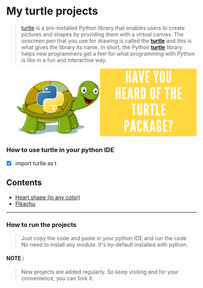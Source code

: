 # My turtle projects
> [turtle](https://docs.python.org/3/library/turtle.html) is a pre-installed Python library that enables users to create pictures and shapes by providing them with a virtual canvas.  The onscreen pen that you use for drawing is called the [__turtle__](https://docs.python.org/3/library/turtle.html) and this is what gives the library its name.  In short, the Python [**turtle**](https://docs.python.org/3/library/turtle.html) library helps new programmers get a feel for what programming with Python is like in a fun and interactive way.

![Turtle-python module](/images/python-turtle-logo.png)

### How to use turtle in your python IDE

- [x] import turtle as t 

## Contents

- [Heart shape (in any color)](https://github.com/nitin30kumar/turtle-projects/blob/main/heart/heart_in_any_color.py)
- [Pikachu](https://github.com/nitin30kumar/turtle-projects/blob/main/pikachu/pikachu-using-turtle.py)


* * *

### How to run the projects
> Just copy the code and paste in your python IDE and run the code  
> No need to install any module. It's by-default installed with python.

#### NOTE :
> New projects are added regularly. So keep visiting and for your convenience, you can fork it.

